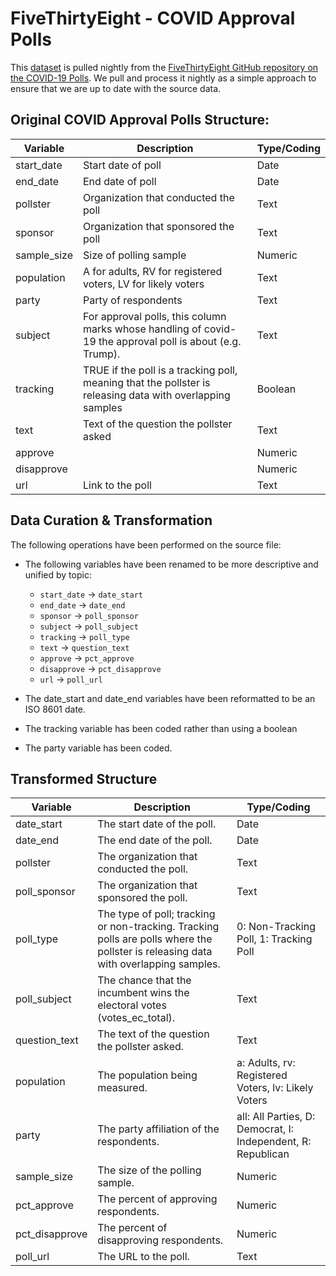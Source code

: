 # FiveThirtyEight - COVID Approval Polls

This [dataset](https://raw.githubusercontent.com/fivethirtyeight/covid-19-polls/master/covid_approval_polls.csv) is pulled nightly from the [FiveThirtyEight GitHub repository on the COVID-19 Polls](https://github.com/fivethirtyeight/covid-19-polls). We pull and process it nightly as a simple approach to ensure that we are up to date with the source data.

## Original COVID Approval Polls Structure:  

|Variable | Description | Type/Coding |
|---|----|--|
| start_date  | Start date of poll | Date |
| end_date    | End date of poll | Date |
| pollster    | Organization that conducted the poll | Text |
| sponsor     | Organization that sponsored the poll | Text |
| sample_size | Size of polling sample | Numeric |
| population  | A for adults, RV for registered voters, LV for likely voters | Text |
| party       | Party of respondents | Text |
| subject     | For approval polls, this column marks whose handling of covid-19 the approval poll is about (e.g. Trump). | Text |
| tracking    | TRUE if the poll is a tracking poll, meaning that the pollster is releasing data with overlapping samples | Boolean |
| text        | Text of the question the pollster asked | Text |
| approve     |  | Numeric |
| disapprove  |  | Numeric |
| url         | Link to the poll | Text |

## Data Curation & Transformation

The following operations have been performed on the source file:

- The following variables have been renamed to be more descriptive and unified by topic:

	- `start_date` -> `date_start`  
    - `end_date` -> `date_end`  
	- `sponsor` -> `poll_sponsor`   
	- `subject` -> `poll_subject`   
	- `tracking` -> `poll_type`   
	- `text` -> `question_text`   
	- `approve` -> `pct_approve`
	- `disapprove` -> `pct_disapprove`
	- `url` -> `poll_url`
    
- The date_start and date_end variables have been reformatted to be an ISO 8601 date. 
- The tracking variable has been coded rather than using a boolean
- The party variable has been coded.

## Transformed Structure 

|Variable | Description | Type/Coding |
|---|----|--|
| date_start     | The start date of the poll. | Date |
| date_end       | The end date of the poll. | Date |
| pollster       | The organization that conducted the poll. | Text |
| poll_sponsor   | The organization that sponsored the poll. | Text |
| poll_type      | The type of poll; tracking or non-tracking. Tracking polls are polls where the pollster is releasing data with overlapping samples. | 0: Non-Tracking Poll, 1: Tracking Poll |
| poll_subject   | The chance that the incumbent wins the electoral votes (votes_ec_total). | Text |
| question_text  | The text of the question the pollster asked. |Text |
| population     | The population being measured. | a: Adults, rv: Registered Voters, lv: Likely Voters |
| party          | The party affiliation of the respondents. | all: All Parties, D: Democrat, I: Independent, R: Republican |
| sample_size    | The size of the polling sample. | Numeric |
| pct_approve    | The percent of approving respondents. | Numeric |
| pct_disapprove | The percent of disapproving respondents. | Numeric |
| poll_url       | The URL to the poll. | Text |